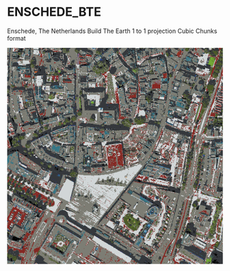 # ENSCHEDE_BTE
 Enschede, The Netherlands Build The Earth 1 to 1 projection Cubic Chunks format

![clipboard_small](https://github.com/HakkaTjakka/ENSCHEDE_BTE/blob/main/r.6458.-10409.png)

